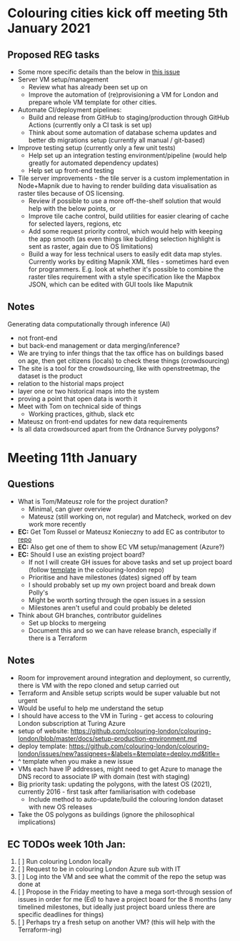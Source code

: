 # Colouring cities kick off meeting 5th January 2021

## Proposed REG tasks

- Some more specific details than the below in [this issue](https://github.com/colouring-london/colouring-london/issues/680)
- Server VM setup/management
  - Review what has already been set up on 
  - Improve the automation of (re)provisioning a VM for London and prepare whole VM template for other cities.
- Automate CI/deployment pipelines:
  - Build and release from GitHub to staging/production through GitHub Actions (currently only a CI task is set up)
  - Think about some automation of database schema updates and better db migrations setup (currently all manual / git-based)
- Improve testing setup (currently only a few unit tests)
  - Help set up an integration testing environment/pipeline (would help greatly for automated dependency updates)
  - Help set up front-end testing 
- Tile server improvements - the tile server is a custom implementation in Node+Mapnik due to having to render building data visualisation as raster tiles because of OS licensing.
  - Review if possible to use a more off-the-shelf solution that would help with the below points, or
  - Improve tile cache control, build utilities for easier clearing of cache for selected layers, regions, etc
  - Add some request priority control, which would help with keeping the app smooth (as even things like building selection highlight is sent as raster, again due to OS limitations)
  - Build a way for less technical users to easily edit data map styles. Currently works by editing Mapnik XML files - sometimes hard even for programmers. E.g. look at whether it's possible to combine the raster tiles requirement with a style specification like the Mapbox JSON, which can be edited with GUI tools like Maputnik



## Notes

Generating data computationally through inference (AI)

- not front-end
- but back-end management or data merging/inference?
- We are trying to infer things that the tax office has on buildings based on age, then get citizens (locals) to check these things (crowdsourcing)
- The site is a tool for the crowdsourcing, like with openstreetmap, the dataset is the product
- relation to the historial maps project
- layer one or two historical maps into the system
- proving a point that open data is worth it
- Meet with Tom on technical side of things
    - Working practices, github, slack etc
- Mateusz on front-end updates for new data requirements
- Is all data crowdsourced apart from the Ordnance Survey polygons?

# Meeting 11th January

## Questions

- What is Tom/Mateusz role for the project duration?
    - Minimal, can giver overview
    - Mateusz (still working on, not regular) and Matcheck, worked on dev work more recently
- **EC:** Get Tom Russel or Mateusz Konieczny to add EC as contributor to [repo](https://github.com/colouring-london/colouring-london)
- **EC:** Also get one of them to show EC VM setup/management (Azure?)
- **EC:** Should I use an existing project board?
    - If not I will create GH issues for above tasks and set up project board (follow [template](https://github.com/colouring-london/colouring-london/projects) in the colouring-london repo)
    - Prioritise and have milestones (dates) signed off by team
    - I should probably set up my own project board and break down Polly's 
    - Might be worth sorting through the open issues in a session
    - Milestones aren't useful and could probably be deleted
- Think about GH branches, contributor guidelines
     - Set up blocks to mergeing
     - Document this and so we can have release branch, especially if there is a Terraform

## Notes

- Room for improvement around integration and deployment, so currently, there is VM with the repo cloned and setup carried out
- Terraform and Ansible setup scripts would be super valuable but not urgent
- Would be useful to help me understand the setup
- I should have access to the VM in Turing - get access to colouring London subscription at Turing Azure
- setup of website: https://github.com/colouring-london/colouring-london/blob/master/docs/setup-production-environment.md 
- deploy template: https://github.com/colouring-london/colouring-london/issues/new?assignees=&labels=&template=deploy.md&title= 
- ^ template when you make a new issue
- VMs each have IP addresses, might need to get Azure to manage the DNS record to associate IP with domain (test with staging)
- Big priority task: updating the polygons, with the latest OS (2021), currently 2016 - first task after familiarisation with codebase
    - Include method to auto-update/build the colouring london dataset with new OS releases
- Take the OS polygons as buildings (ignore the philosophical implications)

## EC TODOs week 10th Jan:

1. [ ] Run colouring London locally
2. [ ] Request to be in colouring London Azure sub with IT
3. [ ] Log into the VM and see what the commit of the repo the setup was done at
4. [ ] Propose in the Friday meeting to have a mega sort-through session of issues in order for me (Ed) to have a project board for the 8 months (any timelined milestones, but ideally just project board unless there are specific deadlines for things)
5. [ ] Perhaps try a fresh setup on another VM? (this will help with the Terraform-ing)